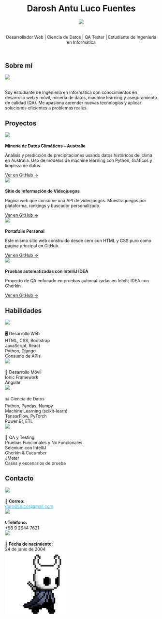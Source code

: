<!DOCTYPE html>
<html lang="es">
<head>
  <meta charset="UTF-8" />
  <meta name="viewport" content="width=device-width, initial-scale=1.0" />
  <link rel="stylesheet" href="https://cdnjs.cloudflare.com/ajax/libs/font-awesome/6.5.0/css/all.min.css" />
</head>
<body>
  <header>
    <h1>Darosh Antu Luco Fuentes</h1>
    <img src="https://user-images.githubusercontent.com/73097560/115834477-dbab4500-a447-11eb-908a-139a6edaec5c.gif"><br><br>
    <p>Desarrollador Web | Ciencia de Datos | QA Tester | Estudiante de Ingeniería en Informática</p>
    <div class="social-icons">
      <a href="https://github.com/daroshluco" target="_blank"><i class="fab fa-github"></i></a>
      <a href="https://linkedin.com/in/daroshluco" target="_blank"><i class="fab fa-linkedin"></i></a>
      <a href="mailto:dar.luco@duocuc.cl"><i class="fas fa-envelope"></i></a>
    </div>
  </header>
  <section>
    <h2>Sobre mí</h2>
    <img src="https://user-images.githubusercontent.com/73097560/115834477-dbab4500-a447-11eb-908a-139a6edaec5c.gif"><br><br>
    <p>
      Soy estudiante de Ingeniería en Informática con conocimientos en desarrollo web y móvil, minería de datos, machine learning y aseguramiento de calidad (QA). Me apasiona aprender nuevas tecnologías y aplicar soluciones eficientes a problemas reales.
    </p>
  </section>
  <section>
    <h2>Proyectos</h2>
    <img src="https://user-images.githubusercontent.com/73097560/115834477-dbab4500-a447-11eb-908a-139a6edaec5c.gif"><br><br>
    <div class="projects">
      <div class="card">
        <strong>Minería de Datos Climáticos – Australia</strong>
        <p>Análisis y predicción de precipitaciones usando datos históricos del clima en Australia. Uso de modelos de machine learning con Python, Gráficos y limpieza de datos.</p>
        <a href="https://github.com/DaroshAntuLucoFuentes/Proyecto-de-Mineria-de-datos" target="_blank">Ver en GitHub →</a>
      </div>
      <img src="https://user-images.githubusercontent.com/73097560/115834477-dbab4500-a447-11eb-908a-139a6edaec5c.gif"><br><br>
      <div class="card">
        <strong>Sitio de Información de Videojuegos</strong>
        <p>Página web que consume una API de videojuegos. Muestra juegos por plataforma, rankings y buscador personalizado.</p>
        <a href="https://github.com/DaroshAntuLucoFuentes/Sitio-Web-Informativo-De-League-of-Legends" target="_blank">Ver en GitHub →</a>
      </div>
      <img src="https://user-images.githubusercontent.com/73097560/115834477-dbab4500-a447-11eb-908a-139a6edaec5c.gif"><br><br>
      <div class="card">
        <strong>Portafolio Personal</strong>
        <p>Este mismo sitio web construido desde cero con HTML y CSS puro como página principal en GitHub.</p>
        <a href="https://github.com/DaroshAntuLucoFuentes/Portafolio-profesional-Darosh-Luco" target="_blank">Ver en GitHub →</a>
      </div>
      <img src="https://user-images.githubusercontent.com/73097560/115834477-dbab4500-a447-11eb-908a-139a6edaec5c.gif"><br><br>
      <div class="card">
        <strong>Pruebas automatizadas con IntelliJ IDEA</strong>
        <p>Proyecto de QA enfocado en pruebas automatizadas en Intellij IDEA con Gherkin</p>
        <a href="https://github.com/DaroshAntuLucoFuentes/Proyecto-pruebas-automatizadas" target="_blank">Ver en GitHub →</a>
      </div>
    </div>
  </section>
  <section>
    <h2>Habilidades</h2>
    <img src="https://user-images.githubusercontent.com/73097560/115834477-dbab4500-a447-11eb-908a-139a6edaec5c.gif"><br><br>
    <div class="category-title">🖥️ Desarrollo Web</div>
    <div class="skills">
      <div class="card">HTML, CSS, Bootstrap</div>
      <div class="card">JavaScript, React</div>
      <div class="card">Python, Django</div>
      <div class="card">Consumo de APIs</div>
    </div>
    <img src="https://user-images.githubusercontent.com/73097560/115834477-dbab4500-a447-11eb-908a-139a6edaec5c.gif"><br><br>
    <div class="category-title">📱 Desarrollo Móvil</div>
    <div class="skills">
      <div class="card">Ionic Framework</div>
      <div class="card">Angular</div>
    </div>
    <img src="https://user-images.githubusercontent.com/73097560/115834477-dbab4500-a447-11eb-908a-139a6edaec5c.gif"><br><br>
    <div class="category-title">📊 Ciencia de Datos</div>
    <div class="skills">
      <div class="card">Python, Pandas, Numpy</div>
      <div class="card">Machine Learning (scikit-learn)</div>
      <div class="card">TensorFlow, PyTorch</div>
      <div class="card">Power BI, ETL</div>
    </div>
    <img src="https://user-images.githubusercontent.com/73097560/115834477-dbab4500-a447-11eb-908a-139a6edaec5c.gif"><br><br>
    <div class="category-title">🧪 QA y Testing</div>
    <div class="skills">
      <div class="card">Pruebas Funcionales y No Funcionales</div>
      <div class="card">Selenium con IntelliJ</div>
      <div class="card">Gherkin & Cucumber</div>
      <div class="card">JMeter</div>
      <div class="card">Casos y escenarios de prueba</div>
    </div>
  </section>
  <section>
    <h2>Contacto</h2>
    <img src="https://user-images.githubusercontent.com/73097560/115834477-dbab4500-a447-11eb-908a-139a6edaec5c.gif"><br><br>
    <div class="skills">
      <div class="card">
        <strong>📧 Correo:</strong><br>
        <a href="mailto:darosh.luco@gmail.com" style="color: #38bdf8;">darosh.luco@gmail.com</a>
      </div>
      <img src="https://user-images.githubusercontent.com/73097560/115834477-dbab4500-a447-11eb-908a-139a6edaec5c.gif"><br><br>
      <div class="card">
        <strong>📞 Teléfono:</strong><br>
        +56 9 2644 7621
      </div>
      <img src="https://user-images.githubusercontent.com/73097560/115834477-dbab4500-a447-11eb-908a-139a6edaec5c.gif"><br><br>
      <div class="card">
        <strong>🎂 Fecha de nacimiento:</strong><br>
        24 de junio de 2004
      </div>
    </div>
    <img src="https://raw.githubusercontent.com/TanZng/TanZng/master/assets/hollor_knight3.gif" width="200"/>
  </section>
</body>
</html>
